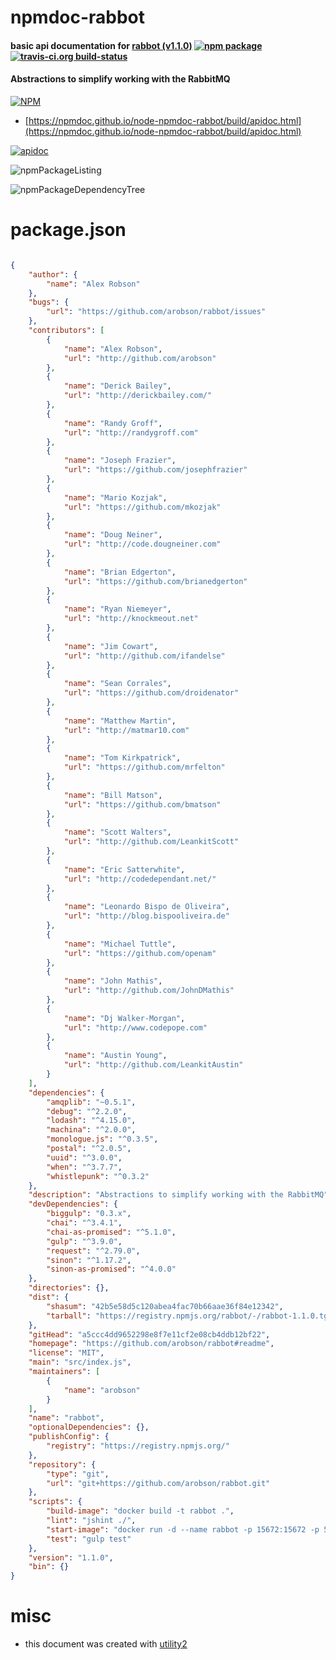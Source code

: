 # npmdoc-rabbot

#### basic api documentation for  [rabbot (v1.1.0)](https://github.com/arobson/rabbot#readme)  [![npm package](https://img.shields.io/npm/v/npmdoc-rabbot.svg?style=flat-square)](https://www.npmjs.org/package/npmdoc-rabbot) [![travis-ci.org build-status](https://api.travis-ci.org/npmdoc/node-npmdoc-rabbot.svg)](https://travis-ci.org/npmdoc/node-npmdoc-rabbot)

#### Abstractions to simplify working with the RabbitMQ

[![NPM](https://nodei.co/npm/rabbot.png?downloads=true&downloadRank=true&stars=true)](https://www.npmjs.com/package/rabbot)

- [https://npmdoc.github.io/node-npmdoc-rabbot/build/apidoc.html](https://npmdoc.github.io/node-npmdoc-rabbot/build/apidoc.html)

[![apidoc](https://npmdoc.github.io/node-npmdoc-rabbot/build/screenCapture.buildCi.browser.%252Ftmp%252Fbuild%252Fapidoc.html.png)](https://npmdoc.github.io/node-npmdoc-rabbot/build/apidoc.html)

![npmPackageListing](https://npmdoc.github.io/node-npmdoc-rabbot/build/screenCapture.npmPackageListing.svg)

![npmPackageDependencyTree](https://npmdoc.github.io/node-npmdoc-rabbot/build/screenCapture.npmPackageDependencyTree.svg)



# package.json

```json

{
    "author": {
        "name": "Alex Robson"
    },
    "bugs": {
        "url": "https://github.com/arobson/rabbot/issues"
    },
    "contributors": [
        {
            "name": "Alex Robson",
            "url": "http://github.com/arobson"
        },
        {
            "name": "Derick Bailey",
            "url": "http://derickbailey.com/"
        },
        {
            "name": "Randy Groff",
            "url": "http://randygroff.com"
        },
        {
            "name": "Joseph Frazier",
            "url": "https://github.com/josephfrazier"
        },
        {
            "name": "Mario Kozjak",
            "url": "https://github.com/mkozjak"
        },
        {
            "name": "Doug Neiner",
            "url": "http://code.dougneiner.com"
        },
        {
            "name": "Brian Edgerton",
            "url": "https://github.com/brianedgerton"
        },
        {
            "name": "Ryan Niemeyer",
            "url": "http://knockmeout.net"
        },
        {
            "name": "Jim Cowart",
            "url": "http://github.com/ifandelse"
        },
        {
            "name": "Sean Corrales",
            "url": "https://github.com/droidenator"
        },
        {
            "name": "Matthew Martin",
            "url": "http://matmar10.com"
        },
        {
            "name": "Tom Kirkpatrick",
            "url": "https://github.com/mrfelton"
        },
        {
            "name": "Bill Matson",
            "url": "https://github.com/bmatson"
        },
        {
            "name": "Scott Walters",
            "url": "http://github.com/LeankitScott"
        },
        {
            "name": "Eric Satterwhite",
            "url": "http://codedependant.net/"
        },
        {
            "name": "Leonardo Bispo de Oliveira",
            "url": "http://blog.bispooliveira.de"
        },
        {
            "name": "Michael Tuttle",
            "url": "https://github.com/openam"
        },
        {
            "name": "John Mathis",
            "url": "http://github.com/JohnDMathis"
        },
        {
            "name": "Dj Walker-Morgan",
            "url": "http://www.codepope.com"
        },
        {
            "name": "Austin Young",
            "url": "http://github.com/LeankitAustin"
        }
    ],
    "dependencies": {
        "amqplib": "~0.5.1",
        "debug": "^2.2.0",
        "lodash": "^4.15.0",
        "machina": "^2.0.0",
        "monologue.js": "^0.3.5",
        "postal": "^2.0.5",
        "uuid": "^3.0.0",
        "when": "^3.7.7",
        "whistlepunk": "^0.3.2"
    },
    "description": "Abstractions to simplify working with the RabbitMQ",
    "devDependencies": {
        "biggulp": "0.3.x",
        "chai": "^3.4.1",
        "chai-as-promised": "^5.1.0",
        "gulp": "^3.9.0",
        "request": "^2.79.0",
        "sinon": "^1.17.2",
        "sinon-as-promised": "^4.0.0"
    },
    "directories": {},
    "dist": {
        "shasum": "42b5e58d5c120abea4fac70b66aae36f84e12342",
        "tarball": "https://registry.npmjs.org/rabbot/-/rabbot-1.1.0.tgz"
    },
    "gitHead": "a5ccc4dd9652298e8f7e11cf2e08cb4ddb12bf22",
    "homepage": "https://github.com/arobson/rabbot#readme",
    "license": "MIT",
    "main": "src/index.js",
    "maintainers": [
        {
            "name": "arobson"
        }
    ],
    "name": "rabbot",
    "optionalDependencies": {},
    "publishConfig": {
        "registry": "https://registry.npmjs.org/"
    },
    "repository": {
        "type": "git",
        "url": "git+https://github.com/arobson/rabbot.git"
    },
    "scripts": {
        "build-image": "docker build -t rabbot .",
        "lint": "jshint ./",
        "start-image": "docker run -d --name rabbot -p 15672:15672 -p 5672:5672 rabbot",
        "test": "gulp test"
    },
    "version": "1.1.0",
    "bin": {}
}
```



# misc
- this document was created with [utility2](https://github.com/kaizhu256/node-utility2)
